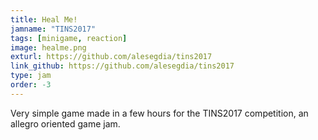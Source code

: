 ```yaml
---
title: Heal Me!
jamname: "TINS2017"
tags: [minigame, reaction]
image: healme.png
exturl: https://github.com/alesegdia/tins2017
link_github: https://github.com/alesegdia/tins2017
type: jam
order: -3
---
```


Very simple game made in a few hours for the TINS2017 competition, an allegro oriented game jam.
